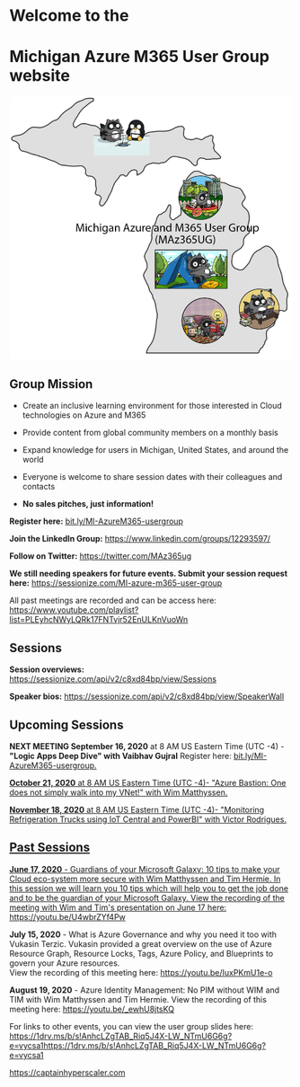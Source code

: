 # Welcome to the 
# Michigan Azure M365 User Group website

![user group logo](MAz365UGv2.png "Michigan Azure M365 user group")


## **Group Mission**
- Create an inclusive learning environment for those interested in Cloud technologies on Azure and M365

- Provide content from global community members on a monthly basis

- Expand knowledge for users in Michigan, United States, and around the world

- Everyone is welcome to share session dates with their colleagues and contacts

- **No sales pitches, just information!**

**Register here:** <a rel="noreferrer noopener" href="https://bit.ly/MI-AzureM365-usergroup" target="_blank">bit.ly/MI-AzureM365-usergroup</a>

**Join the LinkedIn Group:** <a rel="noreferrer noopener" href="https://www.linkedin.com/groups/12293597/" target="_blank">https://www.linkedin.com/groups/12293597/</a> 

**Follow on Twitter:** <a rel="noreferrer noopener" href="https://twitter.com/MAz365ug" target="_blank">https://twitter.com/MAz365ug</a>

**We still needing speakers for future events.  Submit your session request here:** <a rel="noreferrer noopener" href="https://sessionize.com/MI-azure-m365-user-group" target="_blank">https://sessionize.com/MI-azure-m365-user-group</a>

All past meetings are recorded and can be access here: <a rel="noreferrer noopener" href="https://www.youtube.com/playlist?list=PLEyhcNWyLQRk17FNTvjr52EnULKnVuoWn" target="_blank">https://www.youtube.com/playlist?list=PLEyhcNWyLQRk17FNTvjr52EnULKnVuoWn</a>


## Sessions 

**Session overviews:** <a rel="noreferrer noopener" href="https://sessionize.com/api/v2/c8xd84bp/view/Sessions" target="_blank">https://sessionize.com/api/v2/c8xd84bp/view/Sessions</a>

**Speaker bios:** <a rel="noreferrer noopener" href="https://sessionize.com/api/v2/c8xd84bp/view/SpeakerWall" target="_blank">https://sessionize.com/api/v2/c8xd84bp/view/SpeakerWall</a>

## Upcoming Sessions

**NEXT MEETING September 16, 2020** at 8 AM US Eastern Time (UTC -4) - **"Logic Apps Deep Dive" with Vaibhav Gujral**
  Register here: <a rel="noreferrer noopener" href="https://bit.ly/MI-AzureM365-usergroup" target="_blank">bit.ly/MI-AzureM365-usergroup.
  
**October 21, 2020** at 8 AM US Eastern Time (UTC -4)- "Azure Bastion: One does not simply walk into my VNet!" with Wim Matthyssen.

**November 18, 2020** at 8 AM US Eastern Time (UTC -4)- "Monitoring Refrigeration Trucks using IoT Central and PowerBI" with Victor Rodrigues.


## Past Sessions

**June 17, 2020** - Guardians of your Microsoft Galaxy: 10 tips to make your Cloud eco-system more secure with Wim Matthyssen and Tim Hermie. In this session we will learn you 10 tips which will help you to get the job done and to be the guardian of your Microsoft Galaxy.
View the recording of the meeting with Wim and Tim's presentation on June 17 here: <a rel="noreferrer noopener" href="https://youtu.be/U4wbrZYf4Pw" target="_blank">https://youtu.be/U4wbrZYf4Pw</a>

**July 15, 2020** - What is Azure Governance and why you need it too with Vukasin Terzic.  Vukasin provided a great overview on the use of Azure Resource Graph, Resource Locks, Tags, Azure Policy, and Blueprints to govern your Azure resources.  
View the recording of this meeting here: <a href="https://youtu.be/IuxPKmU1e-o" target="_blank" rel="noreferrer noopener">https://youtu.be/IuxPKmU1e-o</a>

**August 19, 2020** - Azure Identity Management: No PIM without WIM and TIM with Wim Matthyssen and Tim Hermie. 
View the recording of this meeting here: <a href="https://youtu.be/_ewhU8jtsKQ" target="_blank" rel="noreferrer noopener">https://youtu.be/_ewhU8jtsKQ</a>

For links to other events, you can view the user group slides here: <a href="https://1drv.ms/b/s!AnhcLZgTAB_Riq5J4X-LW_NTmU6G6g?e=vycsa1" target="_blank" rel="noreferrer noopener">https://1drv.ms/b/s!AnhcLZgTAB_Riq5J4X-LW_NTmU6G6g?e=vycsa1https://1drv.ms/b/s!AnhcLZgTAB_Riq5J4X-LW_NTmU6G6g?e=vycsa1</a>


<p><a rel="noreferrer noopener" href="https:captainhyperscaler.com" target="_blank">https://captainhyperscaler.com</a></p>
